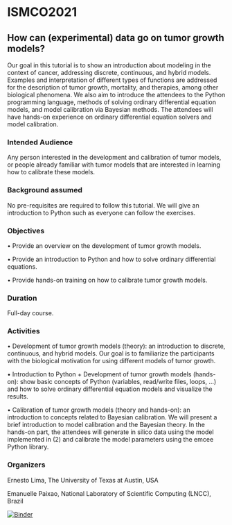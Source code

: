 # ISMCO2021
## How can (experimental) data go on tumor growth models?

Our goal in this tutorial is to show an introduction about modeling in the context of cancer, addressing discrete, continuous, and hybrid models. Examples and interpretation of different types of functions are addressed for the description of tumor growth, mortality, and therapies, among other biological phenomena. We also aim to introduce the attendees to the Python programming language, methods of solving ordinary differential equation models, and model calibration via Bayesian methods. The attendees will have hands-on experience on ordinary differential equation solvers and model calibration.

### Intended Audience
Any person interested in the development and calibration of tumor models, or people already familiar with tumor models that are interested in learning how to calibrate these models.

### Background assumed
No pre-requisites are required to follow this tutorial. We will give an introduction to Python such as everyone can follow the exercises.

### Objectives
• Provide an overview on the development of tumor growth models.

• Provide an introduction to Python and how to solve ordinary differential equations.

• Provide hands-on training on how to calibrate tumor growth models.

### Duration
Full-day course.

### Activities
• Development of tumor growth models (theory): an introduction to discrete, continuous, and hybrid models. Our goal is to familiarize the participants with the biological motivation for using different models of tumor growth.

• Introduction to Python + Development of tumor growth models (hands-on): show basic concepts of Python (variables, read/write files, loops, …) and how to solve ordinary differential equation models and visualize the results.

• Calibration of tumor growth models (theory and hands-on): an introduction to concepts related to Bayesian calibration. We will present a brief introduction to model calibration and the Bayesian theory. In the hands-on part, the attendees will generate in silico data using the model implemented in (2) and calibrate the model parameters using the emcee Python library.

### Organizers
Ernesto Lima, The University of Texas at Austin, USA

Emanuelle Paixao, National Laboratory of Scientific Computing (LNCC), Brazil

[![Binder](https://mybinder.org/badge_logo.svg)](https://mybinder.org/v2/gh/Ernesto-Lima/ISMCO2021/HEAD)
